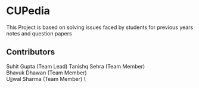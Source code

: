 # CUPedia

This Project is based on solving issues faced by students for previous years notes and question papers

## Contributors

Suhit Gupta (Team Lead)
Tanishq Sehra (Team Member) \
Bhavuk Dhawan (Team Member) \
Ujjwal Sharma (Team Member) \
